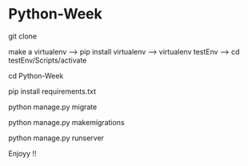 # Python-Week

git clone 

make a virtualenv --> pip install virtualenv --> virtualenv testEnv --> cd testEnv/Scripts/activate

cd Python-Week

pip install requirements.txt

python manage.py migrate

python manage.py makemigrations

python manage.py runserver

Enjoyy !!
